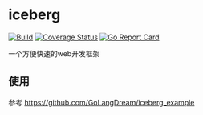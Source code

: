 # iceberg

[![Build](https://github.com/GoLangDream/iceberg/actions/workflows/build.yml/badge.svg)](https://github.com/GoLangDream/iceberg/actions/workflows/build.yml)
[![Coverage Status](https://coveralls.io/repos/github/GoLangDream/iceberg/badge.svg?branch=main)](https://coveralls.io/github/GoLangDream/iceberg?branch=main)
[![Go Report Card](https://goreportcard.com/badge/github.com/GoLangDream/iceberg)](https://goreportcard.com/report/github.com/GoLangDream/iceberg)

一个方便快速的web开发框架

## 使用

参考 https://github.com/GoLangDream/iceberg_example